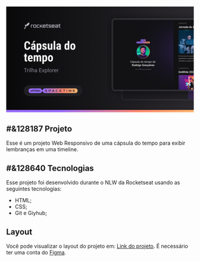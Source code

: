 <p align="center" >
  <img src=".github/preview.png" alt="Demo do projeto" wigth="100%" />
</p>

## #&128187 Projeto
Esse é um projeto Web Responsivo de uma cápsula do tempo para exibir lembranças em uma timeline.

## #&128640 Tecnologias
Esse projeto foi desenvolvido durante o NLW da Rocketseat usando as seguintes tecnologias:

- HTML;
- CSS;
- Git e Giyhub;

## Layout 
Você pode visualizar o layout do projeto em:
[Link do projeto](https://www.figma.com/file/dNtu6NKxS05PFegplxOOnW/C%C3%A1psula-do-tempo-%E2%80%A2-Trilha-Explorer-Will-Pym?type=design&node-id=306%3A84&t=DW2Y2jYm6ql7VFzr-1).
É necessário ter uma conta do [Figma](https://www.figma.com/).